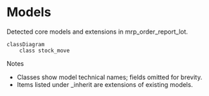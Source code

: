 # Models

Detected core models and extensions in mrp_order_report_lot.

```mermaid
classDiagram
    class stock_move
```

Notes
- Classes show model technical names; fields omitted for brevity.
- Items listed under _inherit are extensions of existing models.
